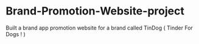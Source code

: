 # Brand-Promotion-Website-project
Built a brand app promotion website for a brand called TinDog ( Tinder For Dogs ! )
